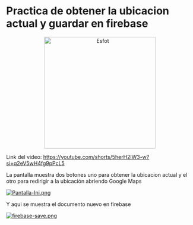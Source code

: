# Practica de obtener la ubicacion actual y guardar en firebase

<div>
<p align='center'>
<img src="https://esfot.epn.edu.ec/images/headers/logo_esfot_buho.png" alt="Esfot" width="300px">
</p>
</div>

Link del video: https://youtube.com/shorts/5herH2lW3-w?si=q2eV5wH4fg9pPcL5

La pantalla muestra dos botones uno para obtener la ubicacion actual y el otro para redirigir a la ubicación abriendo Google Maps

[![Pantalla-Ini.png](https://i.postimg.cc/Z5xqyX5B/Pantalla-Ini.png)](https://postimg.cc/RWqmksf4)

Y aqui se muestra el documento nuevo en firebase

[![firebase-save.png](https://i.postimg.cc/W4ZXnmxk/firebase-save.png)](https://postimg.cc/94WdX9mm)
